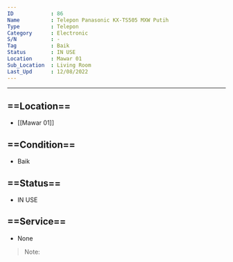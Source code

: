 ```yaml
---
ID            : 86
Name          : Telepon Panasonic KX-TS505 MXW Putih
Type          : Telepon
Category      : Electronic
S/N           : -
Tag           : Baik
Status        : IN USE
Location      : Mawar 01
Sub_Location  : Living Room
Last_Upd      : 12/08/2022
---
```





---
## ==Location==
- [[Mawar 01]]

## ==Condition==
- Baik

## ==Status==
- IN USE

## ==Service==
- None

>Note:
>

